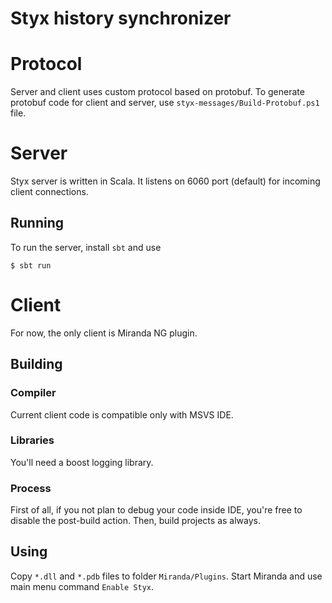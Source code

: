 Styx history synchronizer
=========================

# Protocol
Server and client uses custom protocol based on protobuf. To generate protobuf
code for client and server, use `styx-messages/Build-Protobuf.ps1` file.

# Server
Styx server is written in Scala. It listens on 6060 port (default) for
incoming client connections.

## Running
To run the server, install `sbt` and use

    $ sbt run

# Client
For now, the only client is Miranda NG plugin.

## Building

### Compiler

Current client code is compatible only with MSVS IDE.

### Libraries

You'll need a boost logging library.

### Process

First of all, if you not plan to debug your code inside IDE, you're
free to disable the post-build action. Then, build projects as always.

## Using
Copy `*.dll` and `*.pdb` files to folder `Miranda/Plugins`. Start Miranda and
use main menu command `Enable Styx`.

